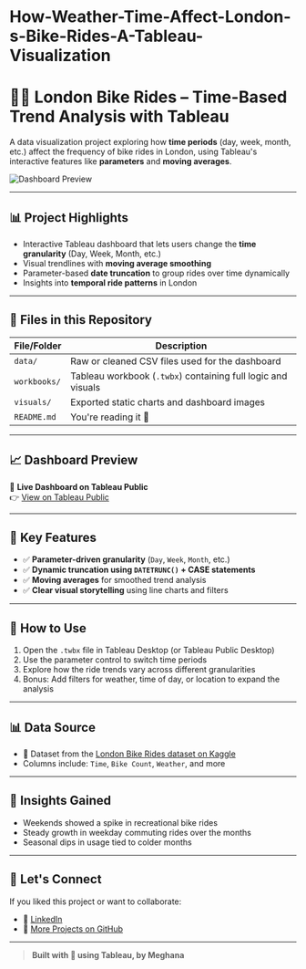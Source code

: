 # How-Weather-Time-Affect-London-s-Bike-Rides-A-Tableau-Visualization
# 🚴‍♂️ London Bike Rides – Time-Based Trend Analysis with Tableau

A data visualization project exploring how **time periods** (day, week, month, etc.) affect the frequency of bike rides in London, using Tableau's interactive features like **parameters** and **moving averages**.

![Dashboard Preview](visuals/dashboard_preview.png)

---

## 📊 Project Highlights

- Interactive Tableau dashboard that lets users change the **time granularity** (Day, Week, Month, etc.)
- Visual trendlines with **moving average smoothing**
- Parameter-based **date truncation** to group rides over time dynamically
- Insights into **temporal ride patterns** in London

---

## 📁 Files in this Repository

| File/Folder | Description |
|------------|-------------|
| `data/` | Raw or cleaned CSV files used for the dashboard |
| `workbooks/` | Tableau workbook (`.twbx`) containing full logic and visuals |
| `visuals/` | Exported static charts and dashboard images |
| `README.md` | You're reading it 🙂 |

---

## 📈 Dashboard Preview

🔗 **Live Dashboard on Tableau Public**  
👉 [View on Tableau Public](https://public.tableau.com/app/profile/meghana.patil2249/viz/LondonBikeRides-MovingAverageandHeatmap_17434499491260/Dashboard)

---

## 🔧 Key Features

- ✅ **Parameter-driven granularity** (`Day`, `Week`, `Month`, etc.)
- ✅ **Dynamic truncation using `DATETRUNC()` + CASE statements**
- ✅ **Moving averages** for smoothed trend analysis
- ✅ **Clear visual storytelling** using line charts and filters

---

## 📌 How to Use

1. Open the `.twbx` file in Tableau Desktop (or Tableau Public Desktop)
2. Use the parameter control to switch time periods
3. Explore how the ride trends vary across different granularities
4. Bonus: Add filters for weather, time of day, or location to expand the analysis

---

## 📊 Data Source

- 📂 Dataset from the [London Bike Rides dataset on Kaggle](https://www.kaggle.com/datasets/hmavrodiev/london-bike-sharing-dataset)
- Columns include: `Time`, `Bike Count`, `Weather`, and more

---

## 🧠 Insights Gained

- Weekends showed a spike in recreational bike rides
- Steady growth in weekday commuting rides over the months
- Seasonal dips in usage tied to colder months

---

## 🤝 Let's Connect

If you liked this project or want to collaborate:

- 🔗 [LinkedIn]([https://www.linkedin.com/in/yourname](https://www.linkedin.com/in/meghanapatil99/))
- 🐙 [More Projects on GitHub](https://github.com/meghanap29)

---

> **Built with 💙 using Tableau, by Meghana**
